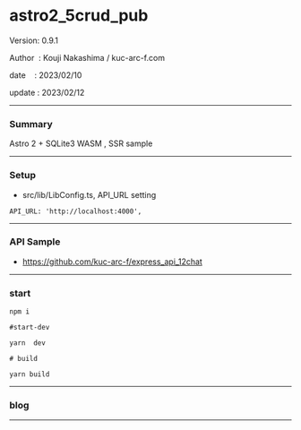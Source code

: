 ﻿# astro2_5crud_pub

 Version: 0.9.1

 Author  : Kouji Nakashima / kuc-arc-f.com

 date    : 2023/02/10  

 update  : 2023/02/12

***
### Summary

Astro 2 + SQLite3 WASM , SSR sample

***
### Setup

* src/lib/LibConfig.ts,  API_URL setting


```
API_URL: 'http://localhost:4000',  
```

***
### API Sample

* https://github.com/kuc-arc-f/express_api_12chat


***
### start

```
npm i

#start-dev

yarn  dev

# build

yarn build
```

***
### blog

***


